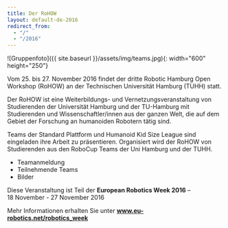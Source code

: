 ```yaml
---
title: Der RoHOW
layout: default-de-2016
redirect_from:
  - "/"
  - "/2016"
---
```


![Gruppenfoto]({{ site.baseurl }}/assets/img/teams.jpg){: width="600" height="250"}

Vom 25. bis 27. November 2016 findet der dritte Robotic Hamburg Open Workshop (RoHOW) an der Technischen Universität Hamburg (TUHH) statt.

Der RoHOW ist eine Weiterbildungs- und Vernetzungsveranstaltung von Studierenden der Universität Hamburg und der TU-Hamburg mit Studierenden und Wissenschaftler/innen aus der ganzen Welt, die auf dem Gebiet der Forschung an humanoiden Robotern tätig sind.

Teams der Standard Plattform und Humanoid Kid Size League sind eingeladen ihre Arbeit zu präsentieren. Organisiert wird der RoHOW von Studierenden aus den RoboCup Teams der Uni Hamburg und der TUHH.

 - Teamanmeldung
 - Teilnehmende Teams
 - Bilder

<div id="eurobotic_week">
    <p>Diese Veranstaltung ist Teil der <strong>European&nbsp;Robotics&nbsp;Week&nbsp;2016</strong> &ndash; 18&nbsp;November - 27&nbsp;November&nbsp;2016</p>
    <p>Mehr Informationen erhalten Sie unter <a href="https://www.eu-robotics.net/robotics_week"><strong>www.eu-robotics.net/robotics_week</strong></a></p>
</div>